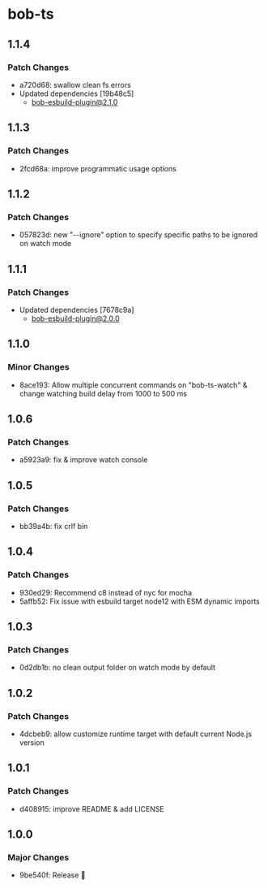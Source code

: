 # bob-ts

## 1.1.4

### Patch Changes

- a720d68: swallow clean fs errors
- Updated dependencies [19b48c5]
  - bob-esbuild-plugin@2.1.0

## 1.1.3

### Patch Changes

- 2fcd68a: improve programmatic usage options

## 1.1.2

### Patch Changes

- 057823d: new "--ignore" option to specify specific paths to be ignored on watch mode

## 1.1.1

### Patch Changes

- Updated dependencies [7678c9a]
  - bob-esbuild-plugin@2.0.0

## 1.1.0

### Minor Changes

- 8ace193: Allow multiple concurrent commands on "bob-ts-watch" & change watching build delay from 1000 to 500 ms

## 1.0.6

### Patch Changes

- a5923a9: fix & improve watch console

## 1.0.5

### Patch Changes

- bb39a4b: fix crlf bin

## 1.0.4

### Patch Changes

- 930ed29: Recommend c8 instead of nyc for mocha
- 5affb52: Fix issue with esbuild target node12 with ESM dynamic imports

## 1.0.3

### Patch Changes

- 0d2db1b: no clean output folder on watch mode by default

## 1.0.2

### Patch Changes

- 4dcbeb9: allow customize runtime target with default current Node.js version

## 1.0.1

### Patch Changes

- d408915: improve README & add LICENSE

## 1.0.0

### Major Changes

- 9be540f: Release 🎉
